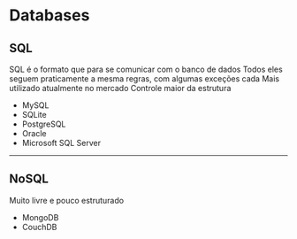 # Databases

## SQL

SQL é o formato que para se comunicar com o banco de dados
Todos eles seguem praticamente a mesma regras, com algumas exceções cada
Mais utilizado atualmente no mercado
Controle maior da estrutura

- MySQL
- SQLite
- PostgreSQL
- Oracle
- Microsoft SQL Server

---

## NoSQL

Muito livre e pouco estruturado

- MongoDB
- CouchDB

